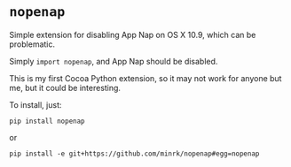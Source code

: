 # `nopenap`

Simple extension for disabling App Nap on OS X 10.9,
which can be problematic.

Simply `import nopenap`, and App Nap should be disabled.

This is my first Cocoa Python extension, so it may not work for anyone but me,
but it could be interesting.

To install, just:

    pip install nopenap

or

    pip install -e git+https://github.com/minrk/nopenap#egg=nopenap
